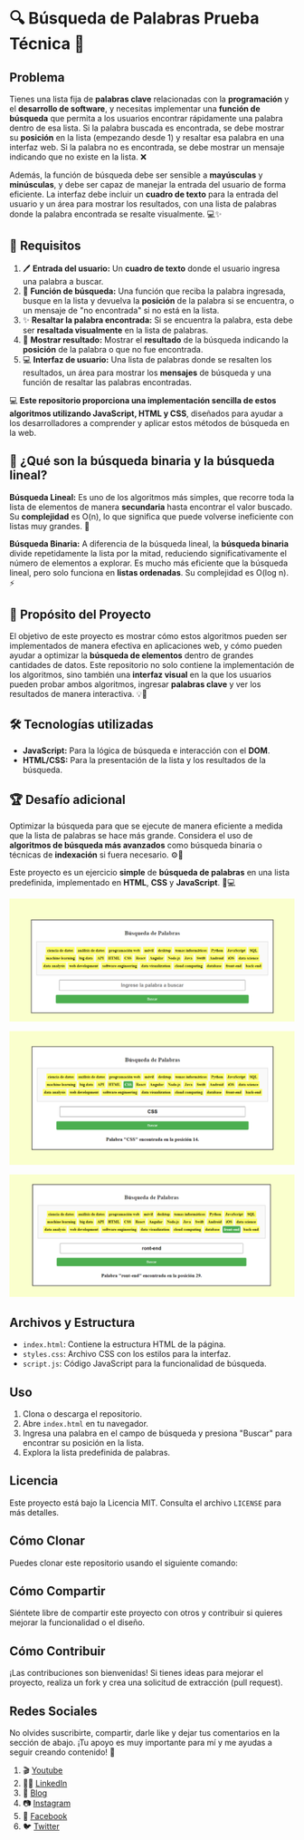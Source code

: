 # 🔍 Búsqueda de Palabras Prueba Técnica 🚀

## Problema

Tienes una lista fija de **palabras clave** relacionadas con la **programación** y el **desarrollo de software**, y necesitas implementar una **función de búsqueda** que permita a los usuarios encontrar rápidamente una palabra dentro de esa lista. Si la palabra buscada es encontrada, se debe mostrar su **posición** en la lista (empezando desde 1) y resaltar esa palabra en una interfaz web. Si la palabra no es encontrada, se debe mostrar un mensaje indicando que no existe en la lista. ❌

Además, la función de búsqueda debe ser sensible a **mayúsculas** y **minúsculas**, y debe ser capaz de manejar la entrada del usuario de forma eficiente. La interfaz debe incluir un **cuadro de texto** para la entrada del usuario y un área para mostrar los resultados, con una lista de palabras donde la palabra encontrada se resalte visualmente. 💻✨

## 📝 Requisitos

1. 🖊️ **Entrada del usuario:** Un **cuadro de texto** donde el usuario ingresa una palabra a buscar.
2. 🔎 **Función de búsqueda:** Una función que reciba la palabra ingresada, busque en la lista y devuelva la **posición** de la palabra si se encuentra, o un mensaje de "no encontrada" si no está en la lista.
3. ✨ **Resaltar la palabra encontrada:** Si se encuentra la palabra, esta debe ser **resaltada visualmente** en la lista de palabras.
4. 📍 **Mostrar resultado:** Mostrar el **resultado** de la búsqueda indicando la **posición** de la palabra o que no fue encontrada.
5. 💻 **Interfaz de usuario:** Una lista de palabras donde se resalten los resultados, un área para mostrar los **mensajes** de búsqueda y una función de resaltar las palabras encontradas.

💻 **Este repositorio proporciona una implementación sencilla de estos algoritmos utilizando JavaScript, HTML y CSS**, diseñados para ayudar a los desarrolladores a comprender y aplicar estos métodos de búsqueda en la web.

## 🧐 ¿Qué son la búsqueda binaria y la búsqueda lineal?

**Búsqueda Lineal:** Es uno de los algoritmos más simples, que recorre toda la lista de elementos de manera **secundaria** hasta encontrar el valor buscado. Su **complejidad** es O(n), lo que significa que puede volverse ineficiente con listas muy grandes. 🔄

**Búsqueda Binaria:** A diferencia de la búsqueda lineal, la **búsqueda binaria** divide repetidamente la lista por la mitad, reduciendo significativamente el número de elementos a explorar. Es mucho más eficiente que la búsqueda lineal, pero solo funciona en **listas ordenadas**. Su complejidad es O(log n). ⚡

## 🎯 Propósito del Proyecto

El objetivo de este proyecto es mostrar cómo estos algoritmos pueden ser implementados de manera efectiva en aplicaciones web, y cómo pueden ayudar a optimizar la **búsqueda de elementos** dentro de grandes cantidades de datos. Este repositorio no solo contiene la implementación de los algoritmos, sino también una **interfaz visual** en la que los usuarios pueden probar ambos algoritmos, ingresar **palabras clave** y ver los resultados de manera interactiva. 💡🚀

## 🛠️ Tecnologías utilizadas

* **JavaScript:** Para la lógica de búsqueda e interacción con el **DOM**.
* **HTML/CSS:** Para la presentación de la lista y los resultados de la búsqueda.

## 🏆 Desafío adicional

Optimizar la búsqueda para que se ejecute de manera eficiente a medida que la lista de palabras se hace más grande. Considera el uso de **algoritmos de búsqueda más avanzados** como búsqueda binaria o técnicas de **indexación** si fuera necesario. ⚙️💨

Este proyecto es un ejercicio **simple** de **búsqueda de palabras** en una lista predefinida, implementado en **HTML**, **CSS** y **JavaScript**. 📂💻

![Vista previa del proyecto](Screenshot_51.png)

![Vista previa del proyecto](Screenshot_52.png)

![Vista previa del proyecto](Screenshot_53.png)

## Archivos y Estructura

- `index.html`: Contiene la estructura HTML de la página.
- `styles.css`: Archivo CSS con los estilos para la interfaz.
- `script.js`: Código JavaScript para la funcionalidad de búsqueda.

## Uso

1. Clona o descarga el repositorio.
2. Abre `index.html` en tu navegador.
3. Ingresa una palabra en el campo de búsqueda y presiona "Buscar" para encontrar su posición en la lista.
4. Explora la lista predefinida de palabras.

## Licencia

Este proyecto está bajo la Licencia MIT. Consulta el archivo `LICENSE` para más detalles.

## Cómo Clonar

Puedes clonar este repositorio usando el siguiente comando:


## Cómo Compartir

Siéntete libre de compartir este proyecto con otros y contribuir si quieres mejorar la funcionalidad o el diseño.

## Cómo Contribuir

¡Las contribuciones son bienvenidas! Si tienes ideas para mejorar el proyecto, realiza un fork y crea una solicitud de extracción (pull request).

## Redes Sociales

No olvides suscribirte, compartir, darle like y dejar tus comentarios en la sección de abajo. ¡Tu apoyo es muy importante para mí y me ayudas a seguir creando contenido! 💚

1. 🎬 [Youtube](https://www.youtube.com/@JuancitoPenaV)
2. 👨‍💼 [LinkedIn](https://www.linkedin.com/in/juancitope%C3%B1a/)
3. 📰 [Blog](https://advisertecnology.com/)
4. 📷 [Instagram](https://www.instagram.com/juancito.pena.v/)
5. 📑 [Facebook](https://www.facebook.com/juancito.p.v)
6. 🐦 [Twitter](https://twitter.com/JuancitoPenaV)

